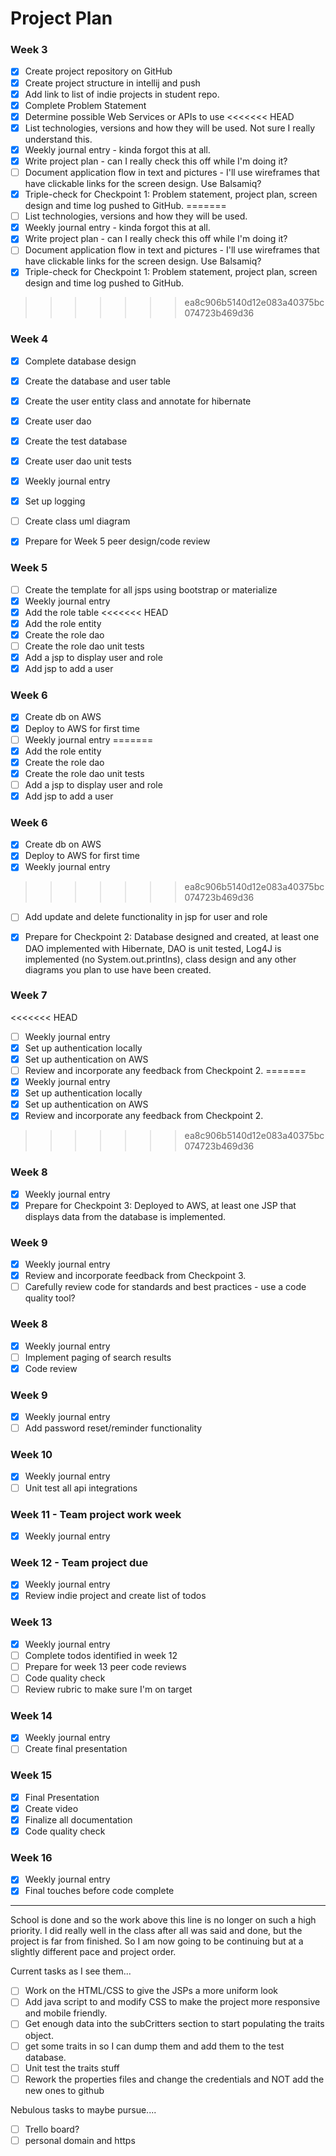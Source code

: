 # Project Plan

### Week 3
- [x] Create project repository on GitHub
- [x] Create project structure in intellij and push
- [x] Add link to list of indie projects in student repo.
- [x] Complete Problem Statement
- [x] Determine possible Web Services or APIs to use
<<<<<<< HEAD
- [x] List technologies, versions and how they will be used.  Not sure I really understand this.
- [x] Weekly journal entry  - kinda forgot this at all.
- [x] Write project plan  - can I really check this off while I'm doing it?
- [ ] Document application flow in text and pictures - I'll use wireframes that have clickable links for the screen design. Use Balsamiq? 
- [x] Triple-check for Checkpoint 1: Problem statement, project plan, screen design and time log pushed to GitHub. 
=======
- [ ] List technologies, versions and how they will be used.
- [x] Weekly journal entry  - kinda forgot this at all.
- [X] Write project plan  - can I really check this off while I'm doing it?
- [ ] Document application flow in text and pictures - I'll use wireframes that have clickable links for the screen design. Use Balsamiq? 
- [X] Triple-check for Checkpoint 1: Problem statement, project plan, screen design and time log pushed to GitHub. 
>>>>>>> ea8c906b5140d12e083a40375bc074723b469d36

### Week 4
- [x] Complete database design
- [x] Create the database and user table
- [x] Create the user entity class and annotate for hibernate
- [x] Create user dao
- [x] Create the test database
- [x] Create user dao unit tests
- [X] Weekly journal entry
- [x] Set up logging
- [ ] Create class uml diagram
- [x] Prepare for Week 5 peer design/code review


### Week 5

- [ ] Create the template for all jsps using bootstrap or materialize
- [X] Weekly journal entry
- [x] Add the role table
<<<<<<< HEAD
- [x] Add the role entity
- [x] Create the role dao
- [ ] Create the role dao unit tests
- [x] Add a jsp to display user and role
- [x] Add jsp to add a user

### Week 6

- [x] Create db on AWS
- [x] Deploy to AWS for first time
- [ ] Weekly journal entry
=======
- [X] Add the role entity
- [X] Create the role dao
- [X] Create the role dao unit tests
- [ ] Add a jsp to display user and role
- [X] Add jsp to add a user

### Week 6

- [X] Create db on AWS
- [X] Deploy to AWS for first time
- [X] Weekly journal entry
>>>>>>> ea8c906b5140d12e083a40375bc074723b469d36
- [ ] Add update and delete functionality in jsp for user and role
- [X] Prepare for Checkpoint 2: Database designed and created, at least one DAO implemented with Hibernate, DAO is unit tested, Log4J is implemented (no System.out.printlns), class design and any other diagrams you plan to use have been created. 


### Week 7

<<<<<<< HEAD
- [ ] Weekly journal entry
- [x] Set up authentication locally
- [x] Set up authentication on AWS
- [ ] Review and incorporate any feedback from Checkpoint 2.
=======
- [X] Weekly journal entry
- [X] Set up authentication locally
- [X] Set up authentication on AWS
- [X] Review and incorporate any feedback from Checkpoint 2.
>>>>>>> ea8c906b5140d12e083a40375bc074723b469d36


### Week 8

- [X] Weekly journal entry
- [X] Prepare for Checkpoint 3: Deployed to AWS, at least one JSP that displays data from the database is implemented. 

### Week 9
- [X] Weekly journal entry
- [x] Review and incorporate feedback from Checkpoint 3.
- [ ] Carefully review code for standards and best practices - use a code quality tool? 

### Week 8
- [X] Weekly journal entry
- [ ] Implement paging of search results
- [X] Code review

### Week 9
- [X] Weekly journal entry
- [ ] Add password reset/reminder functionality

### Week 10
- [X] Weekly journal entry
- [ ] Unit test all api integrations

### Week 11 - Team project work week
- [X] Weekly journal entry

### Week 12 - Team project due
- [X] Weekly journal entry
- [X] Review indie project and create list of todos

### Week 13
- [X] Weekly journal entry
- [ ] Complete todos identified in week 12
- [ ] Prepare for week 13 peer code reviews
- [ ] Code quality check
- [ ] Review rubric to make sure I'm on target

### Week 14
- [X] Weekly journal entry
- [ ] Create final presentation

### Week 15
- [X] Final Presentation
- [x] Create video
- [X] Finalize all documentation
- [X] Code quality check

### Week 16
- [X] Weekly journal entry
- [X] Final touches before code complete
-----------------------------
School is done and so the work above this line is no longer on such a high priority.  I did really well in the class after all was said and done, but the project is far from finished.  So I am now going to be continuing but at a slightly different pace and project order.

Current tasks as I see them...

- [ ] Work on the HTML/CSS to give the JSPs a more uniform look
- [ ] Add java script to and modify CSS to make the project more responsive and mobile friendly. 
- [ ] Get enough data into the subCritters section to start populating the traits object.
- [ ] get some traits in so I can dump them and add them to the test database.
- [ ] Unit test the traits stuff
- [ ] Rework the properties files and change the credentials and NOT add the new ones to github 

Nebulous tasks to maybe pursue....  
- [ ] Trello board?
- [ ] personal domain and https